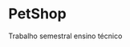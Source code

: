 # PetShop
Trabalho semestral ensino técnico
<!DOCTYPE html>
<html lang="pt-br">
<head>
    <meta charset="UTF">
</head>

</html>
